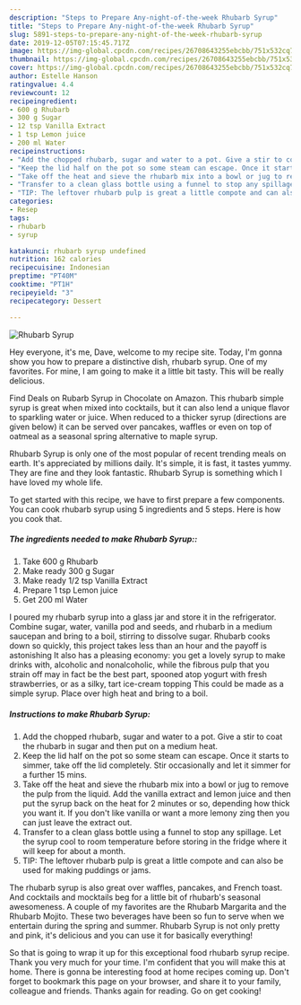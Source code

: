 ```yaml
---
description: "Steps to Prepare Any-night-of-the-week Rhubarb Syrup"
title: "Steps to Prepare Any-night-of-the-week Rhubarb Syrup"
slug: 5891-steps-to-prepare-any-night-of-the-week-rhubarb-syrup
date: 2019-12-05T07:15:45.717Z
image: https://img-global.cpcdn.com/recipes/26708643255ebcbb/751x532cq70/rhubarb-syrup-recipe-main-photo.jpg
thumbnail: https://img-global.cpcdn.com/recipes/26708643255ebcbb/751x532cq70/rhubarb-syrup-recipe-main-photo.jpg
cover: https://img-global.cpcdn.com/recipes/26708643255ebcbb/751x532cq70/rhubarb-syrup-recipe-main-photo.jpg
author: Estelle Hanson
ratingvalue: 4.4
reviewcount: 12
recipeingredient:
- 600 g Rhubarb
- 300 g Sugar
- 12 tsp Vanilla Extract
- 1 tsp Lemon juice
- 200 ml Water
recipeinstructions:
- "Add the chopped rhubarb, sugar and water to a pot. Give a stir to coat the rhubarb in sugar and then put on a medium heat."
- "Keep the lid half on the pot so some steam can escape. Once it starts to simmer, take off the lid completely. Stir occasionally and let it simmer for a further 15 mins."
- "Take off the heat and sieve the rhubarb mix into a bowl or jug to remove the pulp from the liquid. Add the vanilla extract and lemon juice and then put the syrup back on the heat for 2 minutes or so, depending how thick you want it. If you don&#39;t like vanilla or want a more lemony zing then you can just leave the extract out."
- "Transfer to a clean glass bottle using a funnel to stop any spillage. Let the syrup cool to room temperature before storing in the fridge where it will keep for about a month."
- "TIP: The leftover rhubarb pulp is great a little compote and can also be used for making puddings or jams."
categories:
- Resep
tags:
- rhubarb
- syrup

katakunci: rhubarb syrup undefined
nutrition: 162 calories
recipecuisine: Indonesian
preptime: "PT40M"
cooktime: "PT1H"
recipeyield: "3"
recipecategory: Dessert

---
```



![Rhubarb Syrup](https://img-global.cpcdn.com/recipes/26708643255ebcbb/751x532cq70/rhubarb-syrup-recipe-main-photo.jpg)

Hey everyone, it's me, Dave, welcome to my recipe site. Today, I'm gonna show you how to prepare a distinctive dish, rhubarb syrup. One of my favorites. For mine, I am going to make it a little bit tasty. This will be really delicious.

Find Deals on Rubarb Syrup in Chocolate on Amazon. This rhubarb simple syrup is great when mixed into cocktails, but it can also lend a unique flavor to sparkling water or juice. When reduced to a thicker syrup (directions are given below) it can be served over pancakes, waffles or even on top of oatmeal as a seasonal spring alternative to maple syrup.

Rhubarb Syrup is only one of the most popular of recent trending meals on earth. It's appreciated by millions daily. It's simple, it is fast, it tastes yummy. They are fine and they look fantastic. Rhubarb Syrup is something which I have loved my whole life.


To get started with this recipe, we have to first prepare a few components. You can cook rhubarb syrup using 5 ingredients and 5 steps. Here is how you cook that.

##### The ingredients needed to make Rhubarb Syrup::

1. Take 600 g Rhubarb
1. Make ready 300 g Sugar
1. Make ready 1/2 tsp Vanilla Extract
1. Prepare 1 tsp Lemon juice
1. Get 200 ml Water


I poured my rhubarb syrup into a glass jar and store it in the refrigerator. Combine sugar, water, vanilla pod and seeds, and rhubarb in a medium saucepan and bring to a boil, stirring to dissolve sugar. Rhubarb cooks down so quickly, this project takes less than an hour and the payoff is astonishing It also has a pleasing economy: you get a lovely syrup to make drinks with, alcoholic and nonalcoholic, while the fibrous pulp that you strain off may in fact be the best part, spooned atop yogurt with fresh strawberries, or as a silky, tart ice-cream topping This could be made as a simple syrup. Place over high heat and bring to a boil. 

##### Instructions to make Rhubarb Syrup:

1. Add the chopped rhubarb, sugar and water to a pot. Give a stir to coat the rhubarb in sugar and then put on a medium heat.
1. Keep the lid half on the pot so some steam can escape. Once it starts to simmer, take off the lid completely. Stir occasionally and let it simmer for a further 15 mins.
1. Take off the heat and sieve the rhubarb mix into a bowl or jug to remove the pulp from the liquid. Add the vanilla extract and lemon juice and then put the syrup back on the heat for 2 minutes or so, depending how thick you want it. If you don&#39;t like vanilla or want a more lemony zing then you can just leave the extract out.
1. Transfer to a clean glass bottle using a funnel to stop any spillage. Let the syrup cool to room temperature before storing in the fridge where it will keep for about a month.
1. TIP: The leftover rhubarb pulp is great a little compote and can also be used for making puddings or jams.


The rhubarb syrup is also great over waffles, pancakes, and French toast. And cocktails and mocktails beg for a little bit of rhubarb&#39;s seasonal awesomeness. A couple of my favorites are the Rhubarb Margarita and the Rhubarb Mojito. These two beverages have been so fun to serve when we entertain during the spring and summer. Rhubarb Syrup is not only pretty and pink, it&#39;s delicious and you can use it for basically everything! 

So that is going to wrap it up for this exceptional food rhubarb syrup recipe. Thank you very much for your time. I'm confident that you will make this at home. There is gonna be interesting food at home recipes coming up. Don't forget to bookmark this page on your browser, and share it to your family, colleague and friends. Thanks again for reading. Go on get cooking!
